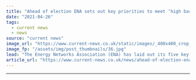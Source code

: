 ```yaml
---
title: "Ahead of election ENA sets out key priorities to meet ‘high bar’ set by previous Scottish governments"
date: "2021-04-26"
tags: 
  - current news
  - news
source: "current news"
image_url: "https://www.current-news.co.uk/static/images/_400x400_crop_center-center/Whitelee-windfarm-green-hydrogen-credit-ScottishPower.jpg"
image_fp: "/assets/img/post_thumbnails/36.jpg"
lead: "​The Energy Networks Association (ENA) has laid out its five key priorities ahead of the Scottish election."
article_url: "https://www.current-news.co.uk/news/ahead-of-election-ena-sets-out-key-priorities-to-meet-high-bar-set-by-previous-scottish-governments?utm_source=rss-feeds&utm_medium=rss&utm_campaign=rss"
---
```


---
